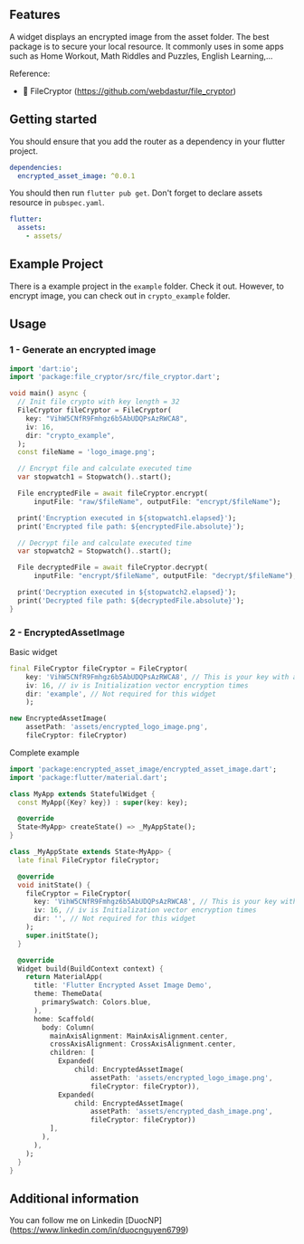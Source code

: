 ## Features

A widget displays an encrypted image from the asset folder. The best package is to secure your local
resource. It commonly uses in some apps such as Home Workout, Math Riddles and Puzzles, English
Learning,... 

Reference:
- 📁 FileCryptor (https://github.com/webdastur/file_cryptor)

## Getting started

You should ensure that you add the router as a dependency in your flutter project.

```yaml
dependencies:
  encrypted_asset_image: ^0.0.1
```

You should then run `flutter pub get`. Don't forget to declare assets resource in `pubspec.yaml`.

```yaml
flutter:
  assets:
    - assets/
```

## Example Project

There is a example project in the `example` folder. Check it out. However, to encrypt image, you can
check out in `crypto_example` folder.

## Usage

### 1 - Generate an encrypted image
```dart
import 'dart:io';
import 'package:file_cryptor/src/file_cryptor.dart';

void main() async {
  // Init file crypto with key length = 32
  FileCryptor fileCryptor = FileCryptor(
    key: "VihW5CNfR9Fmhgz6b5AbUDQPsAzRWCA8",
    iv: 16,
    dir: "crypto_example",
  );
  const fileName = 'logo_image.png';

  // Encrypt file and calculate executed time
  var stopwatch1 = Stopwatch()..start();

  File encryptedFile = await fileCryptor.encrypt(
      inputFile: "raw/$fileName", outputFile: "encrypt/$fileName");

  print('Encryption executed in ${stopwatch1.elapsed}');
  print('Encrypted file path: ${encryptedFile.absolute}');

  // Decrypt file and calculate executed time
  var stopwatch2 = Stopwatch()..start();

  File decryptedFile = await fileCryptor.decrypt(
      inputFile: "encrypt/$fileName", outputFile: "decrypt/$fileName");

  print('Decryption executed in ${stopwatch2.elapsed}');
  print('Decrypted file path: ${decryptedFile.absolute}');
}
```
### 2 - EncryptedAssetImage

Basic widget

```dart
final FileCryptor fileCryptor = FileCryptor(
    key: 'VihW5CNfR9Fmhgz6b5AbUDQPsAzRWCA8', // This is your key with a length equal to 32
    iv: 16, // iv is Initialization vector encryption times
    dir: 'example', // Not required for this widget
    );
```
```dart
new EncryptedAssetImage(
    assetPath: 'assets/encrypted_logo_image.png',
    fileCryptor: fileCryptor)
```
Complete example

```dart
import 'package:encrypted_asset_image/encrypted_asset_image.dart';
import 'package:flutter/material.dart';

class MyApp extends StatefulWidget {
  const MyApp({Key? key}) : super(key: key);

  @override
  State<MyApp> createState() => _MyAppState();
}

class _MyAppState extends State<MyApp> {
  late final FileCryptor fileCryptor;

  @override
  void initState() {
    fileCryptor = FileCryptor(
      key: 'VihW5CNfR9Fmhgz6b5AbUDQPsAzRWCA8', // This is your key with a length equal to 32
      iv: 16, // iv is Initialization vector encryption times
      dir: '', // Not required for this widget
    );
    super.initState();
  }

  @override
  Widget build(BuildContext context) {
    return MaterialApp(
      title: 'Flutter Encrypted Asset Image Demo',
      theme: ThemeData(
        primarySwatch: Colors.blue,
      ),
      home: Scaffold(
        body: Column(
          mainAxisAlignment: MainAxisAlignment.center,
          crossAxisAlignment: CrossAxisAlignment.center,
          children: [
            Expanded(
                child: EncryptedAssetImage(
                    assetPath: 'assets/encrypted_logo_image.png',
                    fileCryptor: fileCryptor)),
            Expanded(
                child: EncryptedAssetImage(
                    assetPath: 'assets/encrypted_dash_image.png',
                    fileCryptor: fileCryptor))
          ],
        ),
      ),
    );
  }
}
```

## Additional information

You can follow me on Linkedin [DuocNP] (https://www.linkedin.com/in/duocnguyen6799)